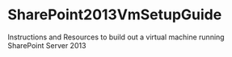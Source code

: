 # SharePoint2013VmSetupGuide
Instructions and Resources to build out a virtual machine running SharePoint Server 2013
